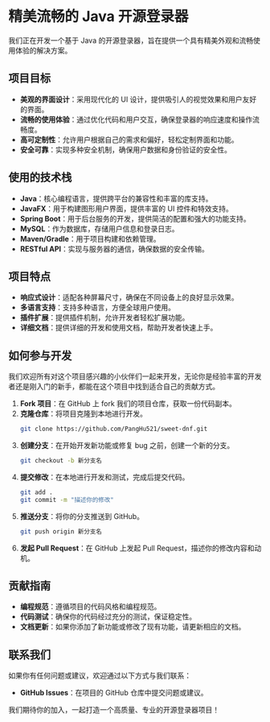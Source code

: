 # 精美流畅的 Java 开源登录器

我们正在开发一个基于 Java 的开源登录器，旨在提供一个具有精美外观和流畅使用体验的解决方案。

## 项目目标

-   **美观的界面设计**：采用现代化的 UI 设计，提供吸引人的视觉效果和用户友好的界面。
-   **流畅的使用体验**：通过优化代码和用户交互，确保登录器的响应速度和操作流畅度。
-   **高可定制性**：允许用户根据自己的需求和偏好，轻松定制界面和功能。
-   **安全可靠**：实现多种安全机制，确保用户数据和身份验证的安全性。

## 使用的技术栈

-   **Java**：核心编程语言，提供跨平台的兼容性和丰富的库支持。
-   **JavaFX**：用于构建图形用户界面，提供丰富的 UI 控件和特效支持。
-   **Spring Boot**：用于后台服务的开发，提供简洁的配置和强大的功能支持。
-   **MySQL**：作为数据库，存储用户信息和登录日志。
-   **Maven/Gradle**：用于项目构建和依赖管理。
-   **RESTful API**：实现与服务器的通信，确保数据的安全传输。

## 项目特点

-   **响应式设计**：适配各种屏幕尺寸，确保在不同设备上的良好显示效果。
-   **多语言支持**：支持多种语言，方便全球用户使用。
-   **插件扩展**：提供插件机制，允许开发者轻松扩展功能。
-   **详细文档**：提供详细的开发和使用文档，帮助开发者快速上手。

## 如何参与开发

我们欢迎所有对这个项目感兴趣的小伙伴们一起来开发，无论你是经验丰富的开发者还是刚入门的新手，都能在这个项目中找到适合自己的贡献方式。

1. **Fork 项目**：在 GitHub 上 fork 我们的项目仓库，获取一份代码副本。
2. **克隆仓库**：将项目克隆到本地进行开发。
    ```sh
    git clone https://github.com/PangHu521/sweet-dnf.git
    ```
3. **创建分支**：在开始开发新功能或修复 bug 之前，创建一个新的分支。
    ```sh
    git checkout -b 新分支名
    ```
4. **提交修改**：在本地进行开发和测试，完成后提交代码。
    ```sh
    git add .
    git commit -m "描述你的修改"
    ```
5. **推送分支**：将你的分支推送到 GitHub。
    ```sh
    git push origin 新分支名
    ```
6. **发起 Pull Request**：在 GitHub 上发起 Pull Request，描述你的修改内容和动机。

## 贡献指南

-   **编程规范**：遵循项目的代码风格和编程规范。
-   **代码测试**：确保你的代码经过充分的测试，保证稳定性。
-   **文档更新**：如果你添加了新功能或修改了现有功能，请更新相应的文档。

## 联系我们

如果你有任何问题或建议，欢迎通过以下方式与我们联系：

-   **GitHub Issues**：在项目的 GitHub 仓库中提交问题或建议。

我们期待你的加入，一起打造一个高质量、专业的开源登录器项目！
